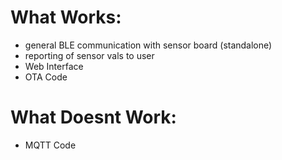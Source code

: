 # What Works:

- general BLE communication with sensor board (standalone)
- reporting of sensor vals to user
- Web Interface
- OTA Code

# What Doesnt Work:

- MQTT Code
